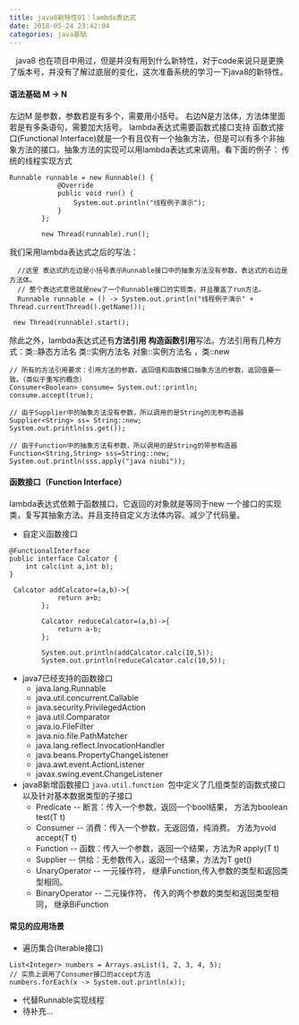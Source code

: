 ```yaml
---
title: java8新特性01：lambda表达式
date: 2018-05-24 23:42:04
categories: java基础
---
```

&nbsp; &nbsp;java8 也在项目中用过，但是并没有用到什么新特性，对于code来说只是更换了版本号，并没有了解过底层的变化，这次准备系统的学习一下java8的新特性。
<!-- more -->
#### 语法基础 M -> N
左边M 是参数，参数若是有多个，需要用小括号。
右边N是方法体，方法体里面若是有多条语句，需要加大括号。
lambda表达式需要函数式接口支持
函数式接口(Functional Interface)就是一个有且仅有一个抽象方法，但是可以有多个非抽象方法的接口。抽象方法的实现可以用lambda表达式来调用。看下面的例子：
传统的线程实现方式
```
Runnable runnable = new Runnable() {
            @Override
            public void run() {
                System.out.println("线程例子演示");
            }
        };

        new Thread(runnable).run();
```
我们采用lambda表达式之后的写法：
```
  //这里 表达式的左边是小括号表示Runnable接口中的抽象方法没有参数，表达式的右边是方法体。
  // 整个表达式意思就是new了一个Runnable接口的实现类，并且覆盖了run方法。
  Runnable runnable = () -> System.out.println("线程例子演示" + Thread.currentThread().getName());

 new Thread(runnable).start();
```
除此之外，lambda表达式还有**方法引用** **构造函数引用**写法。方法引用有几种方式：类::静态方法名 类::实例方法名 对象::实例方法名 ，类::new
```
// 所有的方法引用要求：引用方法的参数，返回值和函数接口抽象方法的参数，返回值要一致。（类似于重写的概念）
Consumer<Boolean> consume= System.out::println;
consume.accept(true);

// 由于Supplier中的抽象方法没有参数，所以调用的是String的无参构造器
Supplier<String> ss= String::new;
System.out.println(ss.get());

// 由于Function中的抽象方法有参数，所以调用的是String的带参构造器
Function<String,String> sss=String::new;
System.out.println(sss.apply("java niubi"));
```
#### 函数接口（Function Interface）
lambda表达式依赖于函数接口，它返回的对象就是等同于new 一个接口的实现类，复写其抽象方法。并且支持自定义方法体内容。减少了代码量。
<!-- more -->
- 自定义函数接口
```
@FunctionalInterface
public interface Calcator {
    int calc(int a,int b);
}

 Calcator addCalcator=(a,b)->{
            return a+b;
        };

        Calcator reduceCalcator=(a,b)->{
            return a-b;
        };

        System.out.println(addCalcator.calc(10,5));
        System.out.println(reduceCalcator.calc(10,5));
```
- java7已经支持的函数接口
    - java.lang.Runnable
    - java.util.concurrent.Callable
    - java.security.PrivilegedAction
    - java.util.Comparator
    - java.io.FileFilter
    - java.nio.file.PathMatcher
    - java.lang.reflect.InvocationHandler
    - java.beans.PropertyChangeListener
    - java.awt.event.ActionListener
    - javax.swing.event.ChangeListener
- java8新增函数接口
  `java.util.function `包中定义了几组类型的函数式接口以及针对基本数据类型的子接口
    - Predicate -- 断言：传入一个参数，返回一个bool结果， 方法为boolean test(T t)
    - Consumer -- 消费：传入一个参数，无返回值，纯消费。 方法为void accept(T t)
    - Function -- 函数：传入一个参数，返回一个结果，方法为R apply(T t)
    - Supplier -- 供给：无参数传入，返回一个结果，方法为T get()
    - UnaryOperator -- 一元操作符， 继承Function,传入参数的类型和返回类型相同。
    - BinaryOperator -- 二元操作符， 传入的两个参数的类型和返回类型相同， 继承BiFunction

#### 常见的应用场景

- 遍历集合(Iterable接口)
```
List<Integer> numbers = Arrays.asList(1, 2, 3, 4, 5);
// 实质上调用了Consumer接口的accept方法
numbers.forEach(x -> System.out.println(x));
```
- 代替Runnable实现线程
- 待补充...

